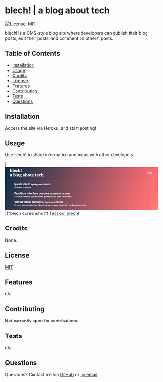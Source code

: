 
  
  # blech! | a blog about tech

  [![License: MIT](https://img.shields.io/badge/License-MIT-yellow.svg)](https://opensource.org/licenses/MIT)

  blech! is a CMS-style blog site where developers can publish their blog posts, edit their posts, and comment on others' posts.

  ## Table of Contents
  * [Installation](#installation)
  * [Usage](#usage)
  * [Credits](#credits)
  * [License](#license)
  * [Features](#features)
  * [Contributing](#contributing)
  * [Tests](#tests)
  * [Questions](#questions)

  ## Installation
  Access the site via Heroku, and start posting!

  ## Usage
  Use blech! to share information and ideas with other developers.
  
  [![blech!](https://github.com/hpurring/blech/blob/main/public/images/blech_screenshot.png)]("blech screenshot")
  [Test out blech!](https://still-citadel-57293.herokuapp.com/)


  ## Credits
  None.

  ## License 
  [MIT](https://choosealicense.com/licenses/mit/)

  ## Features
  n/a

  ## Contributing
  Not currently open for contributions.

  ## Tests
  n/a

  ## Questions
  Questions? Contact me via [GitHub](https://github.com/hpurring) or [by email](mailto:hilarypurrington@gmail.com).

